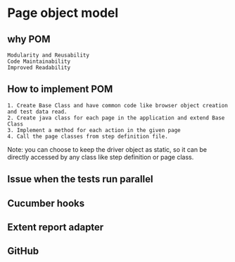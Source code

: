 #  Page object model

##  why POM 
    Modularity and Reusability
    Code Maintainability
    Improved Readability

##  How to implement POM 
    1. Create Base Class and have common code like browser object creation and test data read.
    2. Create java class for each page in the application and extend Base Class
    3. Implement a method for each action in the given page 
    4. Call the page classes from step definition file.

Note: you can choose to keep the driver object as static, so it can be directly accessed by any class like step definition or page class.

## Issue when the tests run parallel
## Cucumber hooks
## Extent report adapter 
## GitHub
